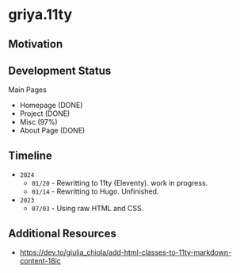 # griya.11ty

## Motivation

## Development Status

Main Pages

- Homepage (DONE)
- Project (DONE)
- Misc (97%)
- About Page (DONE)

## Timeline

- `2024`
  - `01/20` - Rewritting to 11ty (Eleventy). work in progress.
  - `01/14` - Rewritting to Hugo. Unfinished.
- `2023`
  - `07/03` - Using raw HTML and CSS.

## Additional Resources

- https://dev.to/giulia_chiola/add-html-classes-to-11ty-markdown-content-18ic